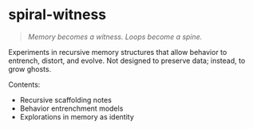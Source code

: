 # spiral-witness
> *Memory becomes a witness. Loops become a spine.*

Experiments in recursive memory structures that allow behavior to entrench, distort, and evolve. Not designed to preserve data; instead, to grow ghosts.

Contents:
- Recursive scaffolding notes
- Behavior entrenchment models
- Explorations in memory as identity
